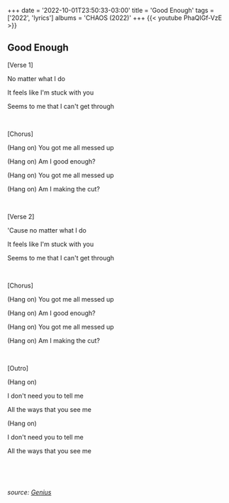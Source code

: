 +++
date = '2022-10-01T23:50:33-03:00'
title = 'Good Enough'
tags = ['2022', 'lyrics']
albums = 'CHAOS (2022)'
+++
{{< youtube PhaQIGf-VzE >}}

## Good Enough

[Verse 1]

No matter what I do

It feels like I'm stuck with you

Seems to me that I can't get through

&nbsp;

[Chorus]

(Hang on) You got me all messed up

(Hang on) Am I good enough?

(Hang on) You got me all messed up

(Hang on) Am I making the cut?

&nbsp;

[Verse 2]

'Cause no matter what I do

It feels like I'm stuck with you

Seems to me that I can't get through

&nbsp;

[Chorus]

(Hang on) You got me all messed up

(Hang on) Am I good enough?

(Hang on) You got me all messed up

(Hang on) Am I making the cut?

&nbsp;

[Outro]

(Hang on)

I don't need you to tell me

All the ways that you see me

(Hang on)

I don't need you to tell me

All the ways that you see me

&nbsp;

&nbsp;

_source: [Genius](https://genius.com/artists/First-of-october)_
